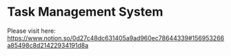 ﻿# Task Management System
 

Please visit here: https://www.notion.so/0d27c48dc631405a9ad960ec78644339#156953266a85498c8d21422934191d8a
